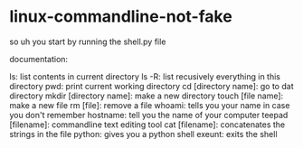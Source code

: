 # linux-commandline-not-fake

so uh you start by running the shell.py file

documentation:

ls: list contents in current directory
ls -R: list recusively everything in this directory
pwd: print current working directory
cd [directory name]: go to dat directory
mkdir [directory name]: make a new directory
touch [file name]: make a new file
rm [file]: remove a file
whoami: tells you your name in case you don't remember
hostname: tell you the name of your computer
teepad [filename]: commandline text editing tool
cat [filename]: concatenates the strings in the file
python: gives you a python shell
exeunt: exits the shell

